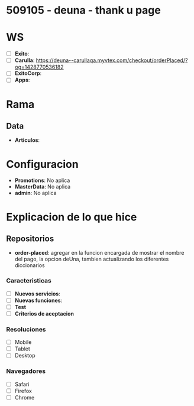 # 509105 - deuna - thank u page 

# WS
- [ ] **Exito**: 
- [ ] **Carulla**: https://deuna--carullaqa.myvtex.com/checkout/orderPlaced/?og=1428770536182
- [ ] **ExitoCorp**:
- [ ] **Apps**:

# Rama

## Data
- **Articulos**: 

# Configuracion
- **Promotions**: No aplica
- **MasterData**: No aplica
- **admin**: No aplica

# Explicacion de lo que hice

## Repositorios
- **order-placed**: agregar en la funcion encargada de mostrar el nombre del pago, la opcion deUna, tambien actualizando los diferentes diccionarios 

### Caracteristicas
- [ ] **Nuevos servicios**:
- [ ] **Nuevas funciones**:
- [ ] **Test**
- [ ] **Criterios de aceptacion**

### Resoluciones
- [ ] Mobile
- [ ] Tablet
- [ ] Desktop

### Navegadores
- [ ] Safari
- [ ] Firefox
- [ ] Chrome